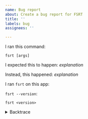 ```yaml
---
name: Bug report
about: Create a bug report for FSRT
title: ''
labels: bug
assignees: ''

---
```


<!--
Thank you for filing a bug report! Please provide a short summary of the bug and any additional information that would help us reproduce it.
-->

I ran this command:

```
fsrt [args]
```

I expected this to happen: *explanation*

Instead, this happened: *explanation*

<!--
Include the app id of the Forge app that you ran fsrt on. You can also provide a link to a repo that reproduces the issue here.
-->
I ran `fsrt` on this app:

`fsrt --version`:
```
fsrt <version>
```

<!--
Include a backtrace in the code block by setting `RUST_BACKTRACE=1` in your
environment. E.g. `RUST_BACKTRACE=1 fsrt [other args]`.
-->
<details><summary>Backtrace</summary>
<p>

```
<backtrace>
```

</p>
</details>
